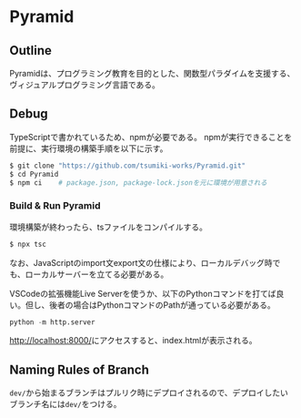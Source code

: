 # Pyramid

## Outline

Pyramidは、プログラミング教育を目的とした、関数型パラダイムを支援する、ヴィジュアルプログラミング言語である。

## Debug

TypeScriptで書かれているため、npmが必要である。
npmが実行できることを前提に、実行環境の構築手順を以下に示す。

```sh
$ git clone "https://github.com/tsumiki-works/Pyramid.git"
$ cd Pyramid
$ npm ci    # package.json, package-lock.jsonを元に環境が用意される
```

### Build & Run Pyramid

環境構築が終わったら、tsファイルをコンパイルする。

```sh
$ npx tsc
```

なお、JavaScriptのimport文export文の仕様により、ローカルデバッグ時でも、ローカルサーバーを立てる必要がある。

VSCodeの拡張機能Live Serverを使うか、以下のPythonコマンドを打てば良い。但し、後者の場合はPythonコマンドのPathが通っている必要がある。

```python
python -m http.server
```

[http://localhost:8000/](http://localhost:8000/)にアクセスすると、index.htmlが表示される。

## Naming Rules of Branch

`dev/`から始まるブランチはプルリク時にデプロイされるので、デプロイしたいブランチ名には`dev/`をつける。
